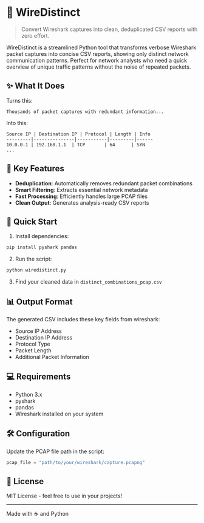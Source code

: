 # 🦈 WireDistinct

> Convert Wireshark captures into clean, deduplicated CSV reports with zero effort.

WireDistinct is a streamlined Python tool that transforms verbose Wireshark packet captures into concise CSV reports, showing only distinct network communication patterns. Perfect for network analysts who need a quick overview of unique traffic patterns without the noise of repeated packets.


## ✨ What It Does

Turns this:
```
Thousands of packet captures with redundant information...
```

Into this:
```
Source IP | Destination IP | Protocol | Length | Info
---------|---------------|-----------|---------|------
10.0.0.1 | 192.168.1.1  | TCP       | 64      | SYN
...
```

## 🎯 Key Features

- **Deduplication**: Automatically removes redundant packet combinations
- **Smart Filtering**: Extracts essential network metadata
- **Fast Processing**: Efficiently handles large PCAP files
- **Clean Output**: Generates analysis-ready CSV reports

## 🚀 Quick Start

1. Install dependencies:
```bash
pip install pyshark pandas
```

2. Run the script:
```python
python wiredistinct.py
```

3. Find your cleaned data in `distinct_combinations_pcap.csv`

## 📊 Output Format

The generated CSV includes these key fields from wireshark:
- Source IP Address
- Destination IP Address
- Protocol Type
- Packet Length
- Additional Packet Information

## 💻 Requirements

- Python 3.x
- pyshark
- pandas
- Wireshark installed on your system

## 🛠️ Configuration

Update the PCAP file path in the script:
```python
pcap_file = "path/to/your/wireshark/capture.pcapng"
```


## 📝 License

MIT License - feel free to use in your projects!

---
Made with ☕ and Python